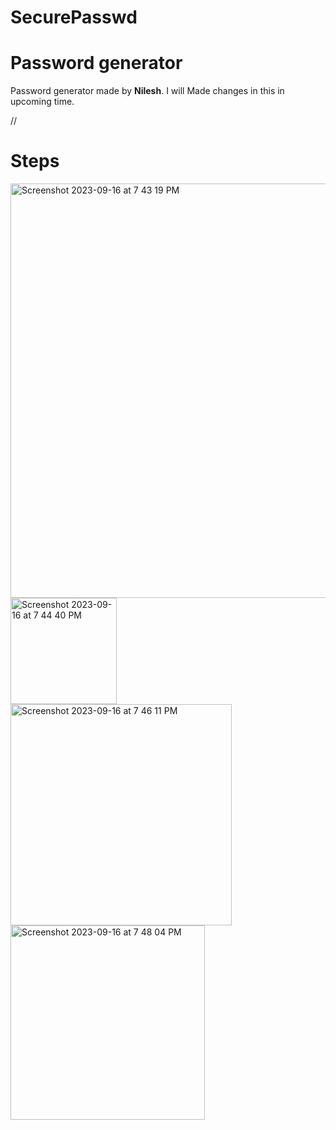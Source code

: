 # SecurePasswd


<h1>Password generator </h1>

Password generator made by <strong>Nilesh</strong>.
I will Made changes in this in upcoming time.


//<h1>Steps</h1>

<img width="663" alt="Screenshot 2023-09-16 at 7 43 19 PM" src="https://github.com/StudentRedTeam/SecurePasswd/assets/87272231/5c3ab425-3e09-443c-b25d-60b692c8de49">


<img width="170" alt="Screenshot 2023-09-16 at 7 44 40 PM" src="https://github.com/StudentRedTeam/SecurePasswd/assets/87272231/2753d2f6-8fdd-464a-9bfb-f2335b83c182">


<img width="354" alt="Screenshot 2023-09-16 at 7 46 11 PM" src="https://github.com/StudentRedTeam/SecurePasswd/assets/87272231/abf3f6e9-d5f6-4256-b650-c60da4139a9f">


<img width="311" alt="Screenshot 2023-09-16 at 7 48 04 PM" src="https://github.com/StudentRedTeam/SecurePasswd/assets/87272231/2b245e50-f752-4fb2-a165-ce23494c3462">
